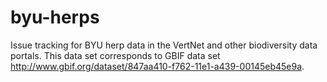 byu-herps
=========

Issue tracking for BYU herp data in the VertNet and other biodiversity data portals. This data set corresponds to GBIF data set http://www.gbif.org/dataset/847aa410-f762-11e1-a439-00145eb45e9a.

